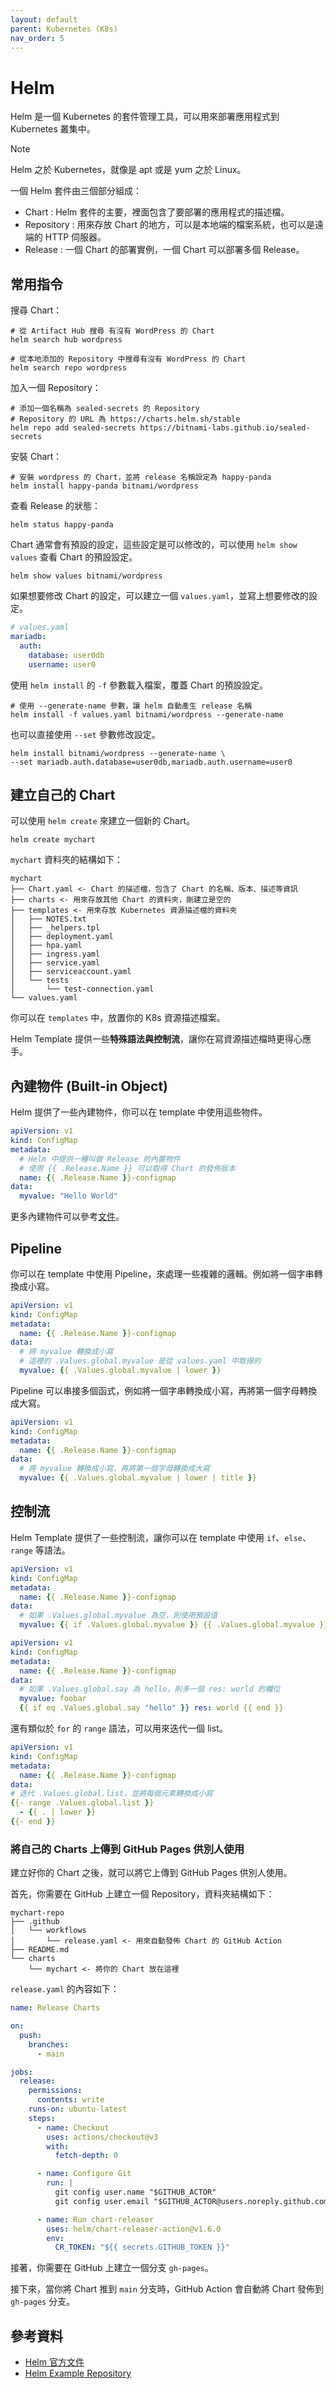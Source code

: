 ```yaml
---
layout: default
parent: Kubernetes (K8s)
nav_order: 5
---
```


# Helm

Helm 是一個 Kubernetes 的套件管理工具，可以用來部署應用程式到 Kubernetes 叢集中。

> [!NOTE]
>
> Helm 之於 Kubernetes，就像是 apt 或是 yum 之於 Linux。

一個 Helm 套件由三個部分組成：

- Chart : Helm 套件的主要，裡面包含了要部署的應用程式的描述檔。
- Repository : 用來存放 Chart 的地方，可以是本地端的檔案系統，也可以是遠端的 HTTP 伺服器。
- Release : 一個 Chart 的部署實例，一個 Chart 可以部署多個 Release。

## 常用指令

搜尋 Chart：

```shell
# 從 Artifact Hub 搜尋 有沒有 WordPress 的 Chart
helm search hub wordpress

# 從本地添加的 Repository 中搜尋有沒有 WordPress 的 Chart
helm search repo wordpress
```

加入一個 Repository：

```shell
# 添加一個名稱為 sealed-secrets 的 Repository
# Repository 的 URL 為 https://charts.helm.sh/stable
helm repo add sealed-secrets https://bitnami-labs.github.io/sealed-secrets
```

安裝 Chart：

```shell
# 安裝 wordpress 的 Chart，並將 release 名稱設定為 happy-panda
helm install happy-panda bitnami/wordpress
```

查看 Release 的狀態：

```shell
helm status happy-panda
```

Chart 通常會有預設的設定，這些設定是可以修改的，可以使用 `helm show values` 查看 Chart 的預設設定。

```shell
helm show values bitnami/wordpress
```

如果想要修改 Chart 的設定，可以建立一個 `values.yaml`，並寫上想要修改的設定。

```yaml
# values.yaml
mariadb:
  auth:
    database: user0db
    username: user0
```

使用 `helm install` 的 `-f` 參數載入檔案，覆蓋 Chart 的預設設定。

```shell
# 使用 --generate-name 參數，讓 helm 自動產生 release 名稱
helm install -f values.yaml bitnami/wordpress --generate-name
```

也可以直接使用 `--set` 參數修改設定。

```shell
helm install bitnami/wordpress --generate-name \
--set mariadb.auth.database=user0db,mariadb.auth.username=user0
```

## 建立自己的 Chart

可以使用 `helm create` 來建立一個新的 Chart。

```shell
helm create mychart
```

`mychart` 資料夾的結構如下：

```text
mychart
├── Chart.yaml <- Chart 的描述檔，包含了 Chart 的名稱、版本、描述等資訊
├── charts <- 用來存放其他 Chart 的資料夾，剛建立是空的
├── templates <- 用來存放 Kubernetes 資源描述檔的資料夾
│   ├── NOTES.txt
│   ├── _helpers.tpl
│   ├── deployment.yaml
│   ├── hpa.yaml
│   ├── ingress.yaml
│   ├── service.yaml
│   ├── serviceaccount.yaml
│   └── tests
│       └── test-connection.yaml
└── values.yaml
```

你可以在 `templates` 中，放置你的 K8s 資源描述檔案。

Helm Template 提供一些**特殊語法與控制流**，讓你在寫資源描述檔時更得心應手。

## 內建物件 (Built-in Object)

Helm 提供了一些內建物件，你可以在 template 中使用這些物件。

```yaml
apiVersion: v1
kind: ConfigMap
metadata:
  # Helm 中提供一種叫做 Release 的內置物件
  # 使用 {{ .Release.Name }} 可以取得 Chart 的發佈版本
  name: {{ .Release.Name }}-configmap
data:
  myvalue: "Hello World"
```

更多內建物件可以參考[文件](https://helm.sh/zh/docs/chart_template_guide/builtin_objects/)。

## Pipeline

你可以在 template 中使用 Pipeline，來處理一些複雜的邏輯。例如將一個字串轉換成小寫。

```yaml
apiVersion: v1
kind: ConfigMap
metadata:
  name: {{ .Release.Name }}-configmap
data:
  # 將 myvalue 轉換成小寫
  # 這裡的 .Values.global.myvalue 是從 values.yaml 中取得的
  myvalue: {{ .Values.global.myvalue | lower }}
```

Pipeline 可以串接多個函式，例如將一個字串轉換成小寫，再將第一個字母轉換成大寫。

```yaml
apiVersion: v1
kind: ConfigMap
metadata:
  name: {{ .Release.Name }}-configmap
data:
  # 將 myvalue 轉換成小寫，再將第一個字母轉換成大寫
  myvalue: {{ .Values.global.myvalue | lower | title }}
```

## 控制流

Helm Template 提供了一些控制流，讓你可以在 template 中使用 `if`、`else`、`range` 等語法。

```yaml
apiVersion: v1
kind: ConfigMap
metadata:
  name: {{ .Release.Name }}-configmap
data:
  # 如果 .Values.global.myvalue 為空，則使用預設值
  myvalue: {{ if .Values.global.myvalue }} {{ .Values.global.myvalue }} {{ else }} default value {{ end }}
```

```yaml
apiVersion: v1
kind: ConfigMap
metadata:
  name: {{ .Release.Name }}-configmap
data:
  # 如果 .Values.global.say 為 hello，則多一個 res: world 的欄位
  myvalue: foobar
  {{ if eq .Values.global.say "hello" }} res: world {{ end }}
```

還有類似於 `for` 的 `range` 語法，可以用來迭代一個 list。

```yaml
apiVersion: v1
kind: ConfigMap
metadata:
  name: {{ .Release.Name }}-configmap
data:
# 迭代 .Values.global.list，並將每個元素轉換成小寫
{{- range .Values.global.list }}
  - {{ . | lower }}
{{- end }}
```

### 將自己的 Charts 上傳到 GitHub Pages 供別人使用

建立好你的 Chart 之後，就可以將它上傳到 GitHub Pages 供別人使用。

首先，你需要在 GitHub 上建立一個 Repository，資料夾結構如下：

```text
mychart-repo
├── .github
│   └── workflows
│       └── release.yaml <- 用來自動發佈 Chart 的 GitHub Action
├── README.md
└── charts
    └── mychart <- 將你的 Chart 放在這裡
```

`release.yaml` 的內容如下：

```yaml
name: Release Charts

on:
  push:
    branches:
      - main

jobs:
  release:
    permissions:
      contents: write
    runs-on: ubuntu-latest
    steps:
      - name: Checkout
        uses: actions/checkout@v3
        with:
          fetch-depth: 0

      - name: Configure Git
        run: |
          git config user.name "$GITHUB_ACTOR"
          git config user.email "$GITHUB_ACTOR@users.noreply.github.com"

      - name: Run chart-releaser
        uses: helm/chart-releaser-action@v1.6.0
        env:
          CR_TOKEN: "${{ secrets.GITHUB_TOKEN }}"
```

接著，你需要在 GitHub 上建立一個分支 `gh-pages`。

接下來，當你將 Chart 推到 `main` 分支時，GitHub Action 會自動將 Chart 發佈到 `gh-pages` 分支。

## 參考資料

- [Helm 官方文件](https://helm.sh/zh/docs/)
- [Helm Example Repository](https://github.com/helm/examples)
